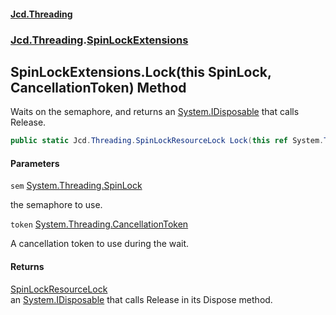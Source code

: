 #### [Jcd.Threading](index.md 'index')
### [Jcd.Threading](Jcd.Threading.md 'Jcd.Threading').[SpinLockExtensions](SpinLockExtensions.md 'Jcd.Threading.SpinLockExtensions')

## SpinLockExtensions.Lock(this SpinLock, CancellationToken) Method

Waits on the semaphore, and returns an [System.IDisposable](https://docs.microsoft.com/en-us/dotnet/api/System.IDisposable 'System.IDisposable') that calls Release.

```csharp
public static Jcd.Threading.SpinLockResourceLock Lock(this ref System.Threading.SpinLock sem, System.Threading.CancellationToken token);
```
#### Parameters

<a name='Jcd.Threading.SpinLockExtensions.Lock(thisSystem.Threading.SpinLock,System.Threading.CancellationToken).sem'></a>

`sem` [System.Threading.SpinLock](https://docs.microsoft.com/en-us/dotnet/api/System.Threading.SpinLock 'System.Threading.SpinLock')

the semaphore to use.

<a name='Jcd.Threading.SpinLockExtensions.Lock(thisSystem.Threading.SpinLock,System.Threading.CancellationToken).token'></a>

`token` [System.Threading.CancellationToken](https://docs.microsoft.com/en-us/dotnet/api/System.Threading.CancellationToken 'System.Threading.CancellationToken')

A cancellation token to use during the wait.

#### Returns
[SpinLockResourceLock](SpinLockResourceLock.md 'Jcd.Threading.SpinLockResourceLock')  
an [System.IDisposable](https://docs.microsoft.com/en-us/dotnet/api/System.IDisposable 'System.IDisposable') that calls Release in its Dispose method.